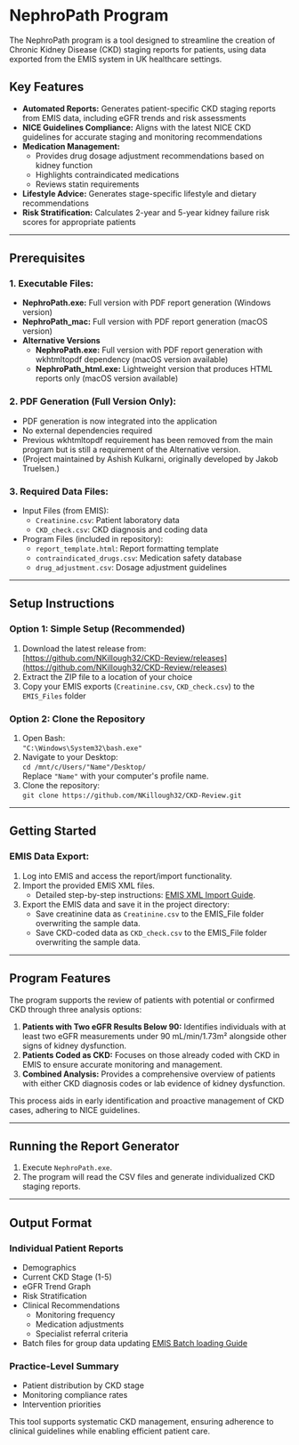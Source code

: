 
# NephroPath Program

The NephroPath program is a tool designed to streamline the creation of Chronic Kidney Disease (CKD) staging reports for patients, using data exported from the EMIS system in UK healthcare settings.

## Key Features
- **Automated Reports:** Generates patient-specific CKD staging reports from EMIS data, including eGFR trends and risk assessments
- **NICE Guidelines Compliance:** Aligns with the latest NICE CKD guidelines for accurate staging and monitoring recommendations
- **Medication Management:** 
  - Provides drug dosage adjustment recommendations based on kidney function
  - Highlights contraindicated medications
  - Reviews statin requirements
- **Lifestyle Advice:** Generates stage-specific lifestyle and dietary recommendations
- **Risk Stratification:** Calculates 2-year and 5-year kidney failure risk scores for appropriate patients

---

## Prerequisites
### 1. Executable Files:
- **NephroPath.exe:** Full version with PDF report generation (Windows version)
- **NephroPath_mac:** Full version with PDF report generation (macOS version)
- **Alternative Versions**
    - **NephroPath.exe:** Full version with PDF report generation with wkhtmltopdf dependency (macOS version available)  
    - **NephroPath_html.exe:** Lightweight version that produces HTML reports only (macOS version available) 

### 2. PDF Generation (Full Version Only):
- PDF generation is now integrated into the application
- No external dependencies required
- Previous wkhtmltopdf requirement has been removed from the main program but is still a requirement of the Alternative version.
- (Project maintained by Ashish Kulkarni, originally developed by Jakob Truelsen.)

### 3. Required Data Files:
- Input Files (from EMIS):
  - `Creatinine.csv`: Patient laboratory data
  - `CKD_check.csv`: CKD diagnosis and coding data
- Program Files (included in repository):
  - `report_template.html`: Report formatting template
  - `contraindicated_drugs.csv`: Medication safety database
  - `drug_adjustment.csv`: Dosage adjustment guidelines

---

## Setup Instructions
### Option 1: Simple Setup (Recommended)
1. Download the latest release from:  
   [https://github.com/NKillough32/CKD-Review/releases](https://github.com/NKillough32/CKD-Review/releases)
2. Extract the ZIP file to a location of your choice
3. Copy your EMIS exports (`Creatinine.csv`, `CKD_check.csv`) to the `EMIS_Files` folder


### Option 2: Clone the Repository
1. Open Bash:  
   `"C:\Windows\System32\bash.exe"`
2. Navigate to your Desktop:  
   `cd /mnt/c/Users/"Name"/Desktop/`  
   Replace `"Name"` with your computer's profile name.
3. Clone the repository:  
   `git clone https://github.com/NKillough32/CKD-Review.git`

---

## Getting Started
### EMIS Data Export:
1. Log into EMIS and access the report/import functionality.
2. Import the provided EMIS XML files.  
   - Detailed step-by-step instructions: [EMIS XML Import Guide](https://www.emisnow.com/csm?id=kb_article&sys_id=a45d7aefc36cca10794e322d0501316a).
3. Export the EMIS data and save it in the project directory:
   - Save creatinine data as `Creatinine.csv` to the EMIS_File folder overwriting the sample data.
   - Save CKD-coded data as `CKD_check.csv` to the EMIS_File folder overwriting the sample data.

---

## Program Features
The program supports the review of patients with potential or confirmed CKD through three analysis options:
1. **Patients with Two eGFR Results Below 90:** Identifies individuals with at least two eGFR measurements under 90 mL/min/1.73m² alongside other signs of kidney dysfunction.
2. **Patients Coded as CKD:** Focuses on those already coded with CKD in EMIS to ensure accurate monitoring and management.
3. **Combined Analysis:** Provides a comprehensive overview of patients with either CKD diagnosis codes or lab evidence of kidney dysfunction.

This process aids in early identification and proactive management of CKD cases, adhering to NICE guidelines.

---

## Running the Report Generator
1. Execute `NephroPath.exe`.
2. The program will read the CSV files and generate individualized CKD staging reports.

---

## Output Format
### Individual Patient Reports
- Demographics
- Current CKD Stage (1-5)
- eGFR Trend Graph
- Risk Stratification
- Clinical Recommendations
  - Monitoring frequency
  - Medication adjustments
  - Specialist referral criteria
- Batch files for group data updating [EMIS Batch loading Guide](https://support.primarycareit.co.uk/portal/en-gb/kb/articles/how-to-bulk-code-p#Introduction)

### Practice-Level Summary
- Patient distribution by CKD stage
- Monitoring compliance rates
- Intervention priorities

This tool supports systematic CKD management, ensuring adherence to clinical guidelines while enabling efficient patient care.
